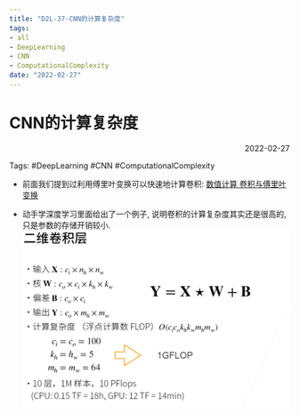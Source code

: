 ```yaml
---
title: "D2L-37-CNN的计算复杂度"
tags:
- all
- DeepLearning
- CNN
- ComputationalComplexity
date: "2022-02-27"
---
```

# CNN的计算复杂度

<div align="right"> 2022-02-27</div>

Tags: #DeepLearning #CNN #ComputationalComplexity 

- 前面我们提到过利用傅里叶变换可以快速地计算卷积: [数值计算 卷积与傅里叶变换](notes/2022/2022.2/D2L-32-Convolution-卷积.md#数值计算%20卷积与傅里叶变换)

- 动手学深度学习里面给出了一个例子, 说明卷积的计算复杂度其实还是很高的, 只是参数的存储开销较小.
![](notes/2022/2022.2/assets/img_2022-10-15-16.png)